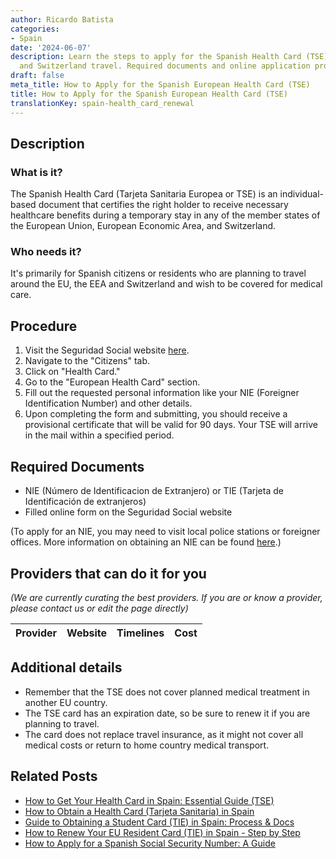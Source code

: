 ```yaml
---
author: Ricardo Batista
categories:
- Spain
date: '2024-06-07'
description: Learn the steps to apply for the Spanish Health Card (TSE) for EU, EEA,
  and Switzerland travel. Required documents and online application process included.
draft: false
meta_title: How to Apply for the Spanish European Health Card (TSE)
title: How to Apply for the Spanish European Health Card (TSE)
translationKey: spain-health_card_renewal
---
```


## Description
### What is it?
The Spanish Health Card (Tarjeta Sanitaria Europea or TSE) is an individual-based document that certifies the right holder to receive necessary healthcare benefits during a temporary stay in any of the member states of the European Union, European Economic Area, and Switzerland.
### Who needs it?
It's primarily for Spanish citizens or residents who are planning to travel around the EU, the EEA and Switzerland and wish to be covered for medical care.

## Procedure
1. Visit the Seguridad Social website [here](https://sede.seg-social.gob.es/).
2. Navigate to the "Citizens" tab.
3. Click on "Health Card."
4. Go to the "European Health Card" section.
5. Fill out the requested personal information like your NIE (Foreigner Identification Number) and other details.
6. Upon completing the form and submitting, you should receive a provisional certificate that will be valid for 90 days. Your TSE will arrive in the mail within a specified period.

## Required Documents
- NIE (Número de Identificacion de Extranjero) or TIE (Tarjeta de Identificación de extranjeros)
- Filled online form on the Seguridad Social website

(To apply for an NIE, you may need to visit local police stations or foreigner offices. More information on obtaining an NIE can be found [here](http://extranjeros.inclusion.gob.es/es/ModelosSolicitudes/Mod_solicitudes2/15-Formulario_NIE_y_certificados.pdf).)

## Providers that can do it for you

_(We are currently curating the best providers. If you are or know a provider, please contact us or edit the page directly)_

| Provider        |     Website     |     Timelines    |       Cost      |
| --------------- | --------------- |  :-------------: | :-------------: |

## Additional details
- Remember that the TSE does not cover planned medical treatment in another EU country.
- The TSE card has an expiration date, so be sure to renew it if you are planning to travel.
- The card does not replace travel insurance, as it might not cover all medical costs or return to home country medical transport.


## Related Posts

- [How to Get Your Health Card in Spain: Essential Guide (TSE)](https://tramitit.com/guides/spain/health_card_application/)
- [How to Obtain a Health Card (Tarjeta Sanitaria) in Spain](https://tramitit.com/guides/spain/tarjeta_sanitaria/)
- [Guide to Obtaining a Student Card (TIE) in Spain: Process & Docs](https://tramitit.com/guides/spain/student_card_application/)
- [How to Renew Your EU Resident Card (TIE) in Spain - Step by Step](https://tramitit.com/guides/spain/eu_resident_card_renewal/)
- [How to Apply for a Spanish Social Security Number: A Guide](https://tramitit.com/guides/spain/spanish_social_security_number/)